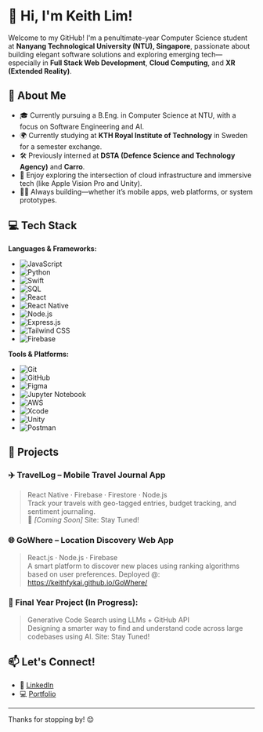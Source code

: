 # 👋 Hi, I'm Keith Lim!

Welcome to my GitHub! I'm a penultimate-year Computer Science student at **Nanyang Technological University (NTU), Singapore**, passionate about building elegant software solutions and exploring emerging tech—especially in **Full Stack Web Development**, **Cloud Computing**, and **XR (Extended Reality)**.

## 🌟 About Me
- 🎓 Currently pursuing a B.Eng. in Computer Science at NTU, with a focus on Software Engineering and AI.
- 🌍 Currently studying at **KTH Royal Institute of Technology** in Sweden for a semester exchange.
- 🛠️ Previously interned at **DSTA (Defence Science and Technology Agency)** and **Carro**.
- 🧠 Enjoy exploring the intersection of cloud infrastructure and immersive tech (like Apple Vision Pro and Unity).
- 🧑‍💻 Always building—whether it’s mobile apps, web platforms, or system prototypes.

## 💻 Tech Stack

**Languages & Frameworks:**
- ![JavaScript](https://img.shields.io/badge/JavaScript-ED8B00?style=flat-square&logo=javascript&logoColor=white)
- ![Python](https://img.shields.io/badge/Python-3776AB?style=flat-square&logo=python&logoColor=white)
- ![Swift](https://img.shields.io/badge/Swift-F05138?style=flat-square&logo=swift&logoColor=white)
- ![SQL](https://img.shields.io/badge/SQL-003B57?style=flat-square&logo=postgresql&logoColor=white)
- ![React](https://img.shields.io/badge/React-61DAFB?style=flat-square&logo=react&logoColor=black)
- ![React Native](https://img.shields.io/badge/React%20Native-61DAFB?style=flat-square&logo=react&logoColor=black)
- ![Node.js](https://img.shields.io/badge/Node.js-339933?style=flat-square&logo=node.js&logoColor=white)
- ![Express.js](https://img.shields.io/badge/Express.js-000000?style=flat-square&logo=express&logoColor=white)
- ![Tailwind CSS](https://img.shields.io/badge/Tailwind%20CSS-06B6D4?style=flat-square&logo=tailwind-css&logoColor=white)
- ![Firebase](https://img.shields.io/badge/Firebase-FFCB2B?style=flat-square&logo=firebase&logoColor=black)

**Tools & Platforms:**
- ![Git](https://img.shields.io/badge/Git-F05032?style=flat-square&logo=git&logoColor=white)
- ![GitHub](https://img.shields.io/badge/GitHub-181717?style=flat-square&logo=github&logoColor=white)
- ![Figma](https://img.shields.io/badge/Figma-000000?style=flat-square&logo=figma&logoColor=white)
- ![Jupyter Notebook](https://img.shields.io/badge/Jupyter%20Notebook-F37626?style=flat-square&logo=jupyter&logoColor=white)
- ![AWS](https://img.shields.io/badge/AWS-232F3E?style=flat-square&logo=amazon-aws&logoColor=white)
- ![Xcode](https://img.shields.io/badge/Xcode-147EFB?style=flat-square&logo=xcode&logoColor=white)
- ![Unity](https://img.shields.io/badge/Unity-000000?style=flat-square&logo=unity&logoColor=white)
- ![Postman](https://img.shields.io/badge/Postman-FF6C37?style=flat-square&logo=postman&logoColor=white)

## 🚀 Projects

### ✈️ TravelLog – Mobile Travel Journal App
> React Native · Firebase · Firestore · Node.js  
Track your travels with geo-tagged entries, budget tracking, and sentiment journaling.  
📍 *[Coming Soon]*
> Site: Stay Tuned!

### 🌐 GoWhere – Location Discovery Web App  
> React.js · Node.js · Firebase  
A smart platform to discover new places using ranking algorithms based on user preferences.
> Deployed @: https://keithfykai.github.io/GoWhere/

### 🤖 Final Year Project (In Progress):  
> Generative Code Search using LLMs + GitHub API  
Designing a smarter way to find and understand code across large codebases using AI.
> Site: Stay Tuned!

## 📫 Let's Connect!
- 🔗 [LinkedIn](https://www.linkedin.com/in/keith-lim-en-kai/)
- 💻 [Portfolio](https://keithfykai.github.io/keithfykai/)

---

Thanks for stopping by! 😊
